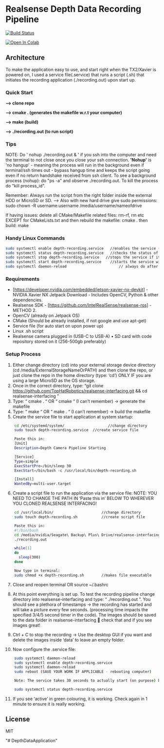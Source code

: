 # Realsense Depth Data Recording Pipeline

[![Build Status](https://travis-ci.org/joemccann/dillinger.svg?branch=master)](https://travis-ci.org/joemccann/dillinger)

[![Open In Colab](https://colab.research.google.com/assets/colab-badge.svg)](https://colab.research.google.com/github/MaahirG/DepthDataApplication/blob/master/DepthCNN.ipynb)

## Architecture
To make the application easy to use, and start right when the TX2/Xavier is powered on, I used a service file(.service) that runs a script (.sh) that initiates the recording application (./recording.out) upon start up.

### Quick Start
**--> clone repo**

**--> cmake . (generates the makefile w.r.t your computer)**

**--> make (build)**

**--> ./recording.out (to run script)** 

### Tips
NOTE: Do ' nohup ./recording.out & ' if you ssh into the computer and need the terminal to not close once you close your ssh connection. **'Nohup'** is 'no hangup' - meaning the process will run in the background even if terminal/ssh times out - bypass hangup time and keeps the script going even if no return handshake received from ssh client. To see a background process (nohup): do "ps -a" and observe ./recording.out. To kill the process do "kill process_id".

Remember: Always run the script from the right folder inside the external HDD or MicroSD or SD.
--> Also with new hard drive give sudo permissions: sudo chown -R username:username /media/username/nameofdrive

If having issues: delete all CMake/Makefile related files: rm-rf, rm etc  EXCEPT for CMakeLists.txt and then rebuild the makefile: cmake .  then build: make

### Handy Linux Commands
```sh
sudo systemctl enable depth-recording.service	//enables the service (will run @startup)
sudo systemctl status depth-recording.service	//checks the status of the service
sudo systemctl stop depth-recording.service	  //stops the service if it is running
sudo systemctl start depth-recording.service	//starts the service without having to reboot
sudo systemctl daemon-reload			            // always do after any updates to code
```
### Requirements
* [https://developer.nvidia.com/embedded/jetson-xavier-nx-devkit] - NVIDIA Xavier NX Jetpack Download - Includes OpenCV, Python & other dependencies.
*	Realsense SDK - [https://github.com/IntelRealSense/realsense-ros] - METHOD 2.
*	OpenCV (already on Jetpack OS) 
*	CMake (Should be already installed, if not google and use apt-get)
*	Service file (for auto start on upon power up)
*	Linux .sh script
*	Realsense camera plugged in (USB-C to USB-A)
•	SD card with code repository stored on it (256-500gb preferably)


### Setup Process

1. Either change directory (cd) into your external storage device directory (cd /media/ExternalStorageNameOrPATH) and then clone the repo, or just clone the repo in the home directory (type: ‘cd’) ONLY IF you are using a large MicroSD as the OS storage.
2. Once in the correct directory, type: “git clone https://github.com/TopHatRobotics/realsense-interfacing.git && cd realsense-interfacing ” 
3. Type: “ cmake . “ OR “ cmake “   (I can’t remember) → generate the makefile
4. Type: “ make “ OR “ make . “     (I can’t remember) → build the makefile
5. Create the service file to start application at system startup:
```sh
    cd /etc/systemd/system/		               //change directory
    sudo touch depth-recording.service	//create service file

    Paste this in:
    [Unit]
    Description=Depth Camera Pipeline Starting

    [Service]
    Type=simple
    ExecStartPre=/bin/sleep 30
    ExecStart=/bin/bash -c /usr/local/bin/depth-recording.sh

    [Install]
    WantedBy=multi-user.target
```
6. Create a script file to run the application via the service file: 
NOTE: YOU NEED TO CHANGE THE PATH IN ‘Paste this in’ BELOW TO WHEREVER YOU CLONED REALSENSE INTERFACING!
```sh
    cd /usr/local/bin/			         	//change directory
    sudo touch depth-recording.sh			//create script file

    Paste this in:
    #!/bin/bash
    cd /media/nvidia/Seagate\ Backup\ Plus\ Drive/realsense-interfacing/
    ./recording.out

    while[1]
    do
      sleep(300)
    done

    Now type in terminal:
    sudo chmod +x depth-recording.sh		//makes file executable
```
7. Close and reopen terminal OR source ~/.bashrc

8. At this point everything is set up. To test the recording pipeline change directory into realsense-interfacing and type: “ ./recording.out ”. You should see a plethora of timestamps → the recording has started and will take a picture every few seconds. (processing time impacts the specified 3/4/5 second timer in the code). The images should be saved to the data folder in realsense-interfacing  check that and if you see images great!

9. Ctrl + C to stop the recording → Use the desktop GUI if you want and delete the images inside ‘data’ to leave an empty folder. 

10. Now configure the .service file: 

```sh
    sudo systemctl daemon-reload
    sudo systemctl enable depth-recording.service
    sudo systemctl daemon-reload
    sudo reboot (SAVE YOUR WORK IF APPLICABLE - rebooting computer)

    Note: The service takes 30 seconds to actually start (on purpose) because the system takes about 15 seconds to startup all prerequisite relevant processes, so it will not start recording until 30 seconds in. Should be good about 10 seconds after you get into the computer.

    sudo systemctl status depth-recording.service

```

11. If you see ‘active’ in green colouring, it is working. Check again in 1 minute to ensure it is really working.



License
----

MIT

"# DepthDataApplication" 
